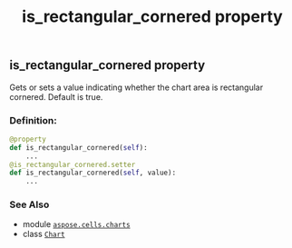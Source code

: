 ﻿---
title: is_rectangular_cornered property
second_title: Aspose.Cells for Python via .NET API References
description: 
type: docs
weight: 340
url: /aspose.cells.charts/chart/is_rectangular_cornered/
is_root: false
---

## is_rectangular_cornered property


Gets or sets a value indicating whether the chart area is rectangular cornered.
Default is true.
### Definition:
```python
@property
def is_rectangular_cornered(self):
    ...
@is_rectangular_cornered.setter
def is_rectangular_cornered(self, value):
    ...
```

### See Also
* module [`aspose.cells.charts`](../../)
* class [`Chart`](/cells/python-net/aspose.cells.charts/chart)
